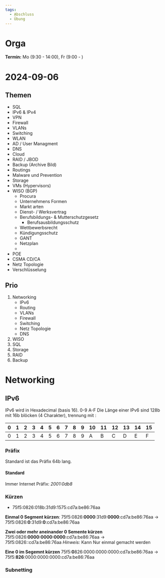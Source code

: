 ```yaml
---
tags:
  - Abschluss
  - Übung
---
```

# Orga
**Termin:** Mo (9:30 - 14:00), Fr (9:00 - )

# 2024-09-06
## Themen
- SQL
- IPv6 & IPv4
- VPN
- Firewall
- VLANs
- Switching
- WLAN
- AD / User Managment
- DNS
- Cloud
- RAID / JBOD
- Backup (Archive Bild)
- Routings
- Malware und Prevention
- Storage
- VMs (Hypervisors)
- WISO (BGP)
	- Procura
	- Unternehmens Formen
	- Markt arten
	- Dienst- / Werksvertrag
	- Berufsbildungs- & Mutterschutzgesetz
		- Berufsausbildungsschutz 
	- Wettbewerbsrecht
	- Kündigungsschutz
	- GANT
	- Netzplan
	- 
- POE
- CSMA CD/CA
- Netz Topologie
- Verschlüsselung


## Prio
1. Networking
	- IPv6
	- Routing
	- VLANs
	- Firewall
	- Switching
	- Netz Topologie
	- DNS
2. WISO
3. SQL
2. Storage
3. RAID 
4. Backup


# Networking
## IPv6
IPv6 wird in Hexadecimal (basis 16). 0-9 A-F
Die Länge einer IPv6 sind 128b mit 16b blöcken (4 Charakter), trennung mit :

| 0   | 1   | 2   | 3   | 4   | 5   | 6   | 7   | 8   | 9   | 10  | 11  | 12  | 13  | 14  | 15  |
| --- | --- | --- | --- | --- | --- | --- | --- | --- | --- | --- | --- | --- | --- | --- | --- |
| 0   | 1   | 2   | 3   | 4   | 5   | 6   | 7   | 8   | 9   | A   | B   | C   | D   | E   | F   |
### Präfix
Standard ist das Präfix 64b lang.
#### Standard
Immer Internet Präfix: *2001:0db8*


### Kürzen
- 75f5:0826:018b:31d9:1575:cd7a:be86:76aa

**Einmal 0 Segment kürzen**: 
75f5:0826:**0000**:31d9:**0000**:cd7a:be86:76aa
-> 75f5:0826:**0**:31d9:**0**:cd7a:be86:76aa

**Zwei oder mehr aneinander 0 Semente kürzen**
75f5:0826:**0000:0000:0000**:cd7a:be86:76aa
-> 75f5:0826::cd7a:be86:76aa
*Hinweis:* Kann Nur einmal gemacht werden

**Eine 0 im Segemnt kürzen**
75f5:**0**826:0000:0000:0000:cd7a:be86:76aa
-> 75f5:**826**:0000:0000:0000:cd7a:be86:76aa

### Subnetting 
